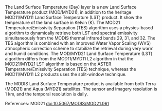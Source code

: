 The Land Surface Temperature (Day) layer is a new Land Surface Temperature product (MOD/MYD21), in addition to the heritage MOD11/MYD11 Land Surface Temperature (LST) product. It show the temperature of the land surface in Kelvin (K). The MOD21 Temperature/Emissivity Separation (TES) algorithm uses a physics-based algorithm to dynamically retrieve both LST and spectral emissivity simultaneously from the MODIS thermal infrared bands 29, 31, and 32. The TES algorithm is combined with an improved Water Vapor Scaling (WVS) atmospheric correction scheme to stabilize the retrieval during very warm and humid conditions. The MOD/MYD21 Land Surface Temperature (LST) algorithm differs from the MOD11/MYD11 L2 algorithm in that the MOD21/MYD21 LST algorithm is based on the ASTER Temperature/Emissivity Separation (TES) technique, whereas the MOD11/MYD11 L2 products uses the split-window technique.

The MODIS Land Surface Temperature product is available from both Terra (MOD21) and Aqua (MYD21) satellites. The sensor and imagery resolution is 1 km, and the temporal resolution is daily.

References: MOD21 [doi:10.5067/MODIS/MOD21.061](https://doi.org/10.5067/MODIS/MOD21.061)